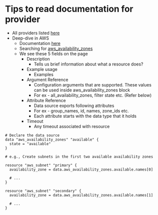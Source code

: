 # Tips to read documentation for provider

- All providers listed [here](https://registry.terraform.io/browse/providers)
- Deep-dive in AWS
    - Documentation [here](https://registry.terraform.io/providers/hashicorp/aws/latest/docs)
    - Searching for [aws_availability_zones](https://registry.terraform.io/providers/hashicorp/aws/latest/docs/data-sources/availability_zones)
    - We see these 5 fields on the page
        - Description
            - Tells us brief information about what a resource does?
        - Example usage
            - Examples
        - Argument Reference
            - Configuration arguments that are supported. These values can be used inside aws_availability_zones block
            - For ex - all_availability_zones, filter state etc. (Refer below)
        - Attribute Reference
            - Data source exports following attributes
            - For ex - group_names, id, names, zone_ids etc.
            - Each attribute starts with the data type that it holds
        - Timeout
            - Any timeout associated with resource

```
# Declare the data source
data "aws_availability_zones" "available" {
  state = "available"
}

# e.g., Create subnets in the first two available availability zones

resource "aws_subnet" "primary" {
  availability_zone = data.aws_availability_zones.available.names[0]

  # ...
}

resource "aws_subnet" "secondary" {
  availability_zone = data.aws_availability_zones.available.names[1]

  # ...
}
```